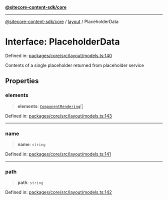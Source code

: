 [**@sitecore-content-sdk/core**](../../README.md)

***

[@sitecore-content-sdk/core](../../README.md) / [layout](../README.md) / PlaceholderData

# Interface: PlaceholderData

Defined in: [packages/core/src/layout/models.ts:140](https://github.com/Sitecore/content-sdk/blob/583ad5957e2a493b98fa21293939a57df8afd235/packages/core/src/layout/models.ts#L140)

Contents of a single placeholder returned from placeholder service

## Properties

### elements

> **elements**: [`ComponentRendering`](ComponentRendering.md)[]

Defined in: [packages/core/src/layout/models.ts:143](https://github.com/Sitecore/content-sdk/blob/583ad5957e2a493b98fa21293939a57df8afd235/packages/core/src/layout/models.ts#L143)

***

### name

> **name**: `string`

Defined in: [packages/core/src/layout/models.ts:141](https://github.com/Sitecore/content-sdk/blob/583ad5957e2a493b98fa21293939a57df8afd235/packages/core/src/layout/models.ts#L141)

***

### path

> **path**: `string`

Defined in: [packages/core/src/layout/models.ts:142](https://github.com/Sitecore/content-sdk/blob/583ad5957e2a493b98fa21293939a57df8afd235/packages/core/src/layout/models.ts#L142)
